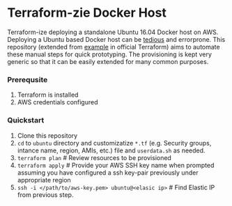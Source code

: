 # Terraform-zie Docker Host
Terraform-ize deploying a standalone Ubuntu 16.04 Docker host on AWS. Deploying a Ubuntu based Docker host can be [tedious](https://docs.docker.com/engine/installation/linux/ubuntulinux/) and errorprone. This repository (extended from [example](https://github.com/hashicorp/terraform/tree/master/examples/aws-eip) in official Terraform) aims to automate these manual steps for quick prototyping. The provisioning is kept very generic so that it can be easily extended for many common purposes.

### Prerequsite
1. Terraform is installed
2. AWS credentials configured

### Quickstart
1. Clone this repository
2. `cd` to `ubuntu` directory and customizatize `*.tf` (e.g. Security groups, intance name, region, AMIs, etc.) file and `userdata.sh` as needed.
3. `terraform plan` # Review resources to be provisioned
4. `terraform apply` # Provide your AWS SSH key name when prompted assuming you have configured a ssh key-pair previously under appropriate region
5. `ssh -i </path/to/aws-key.pem> ubuntu@<elasic ip>` # Find Elastic IP from previous step.

